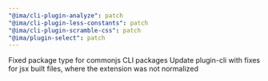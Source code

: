 ```yaml
---
"@ima/cli-plugin-analyze": patch
"@ima/cli-plugin-less-constants": patch
"@ima/cli-plugin-scramble-css": patch
"@ima/plugin-select": patch
---
```


Fixed package type for commonjs CLI packages
Update plugin-cli with fixes for jsx built files, where the extension was not normalized
